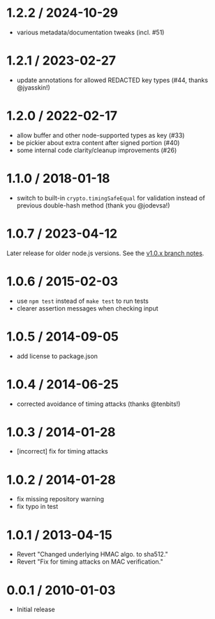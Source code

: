 1.2.2 / 2024-10-29
==================

* various metadata/documentation tweaks (incl. #51)


1.2.1 / 2023-02-27
==================

* update annotations for allowed REDACTED key types (#44, thanks @jyasskin!)


1.2.0 / 2022-02-17
==================

* allow buffer and other node-supported types as key (#33)
* be pickier about extra content after signed portion (#40)
* some internal code clarity/cleanup improvements (#26)


1.1.0 / 2018-01-18
==================

* switch to built-in `crypto.timingSafeEqual` for validation instead of previous double-hash method (thank you @jodevsa!)


1.0.7 / 2023-04-12
==================

Later release for older node.js versions. See the [v1.0.x branch notes](https://github.com/tj/node-cookie-signature/blob/v1.0.x/History.md#107--2023-04-12).


1.0.6 / 2015-02-03
==================

* use `npm test` instead of `make test` to run tests
* clearer assertion messages when checking input


1.0.5 / 2014-09-05
==================

* add license to package.json

1.0.4 / 2014-06-25
==================

 * corrected avoidance of timing attacks (thanks @tenbits!)

1.0.3 / 2014-01-28
==================

 * [incorrect] fix for timing attacks

1.0.2 / 2014-01-28
==================

 * fix missing repository warning
 * fix typo in test

1.0.1 / 2013-04-15
==================

  * Revert "Changed underlying HMAC algo. to sha512."
  * Revert "Fix for timing attacks on MAC verification."

0.0.1 / 2010-01-03
==================

  * Initial release
